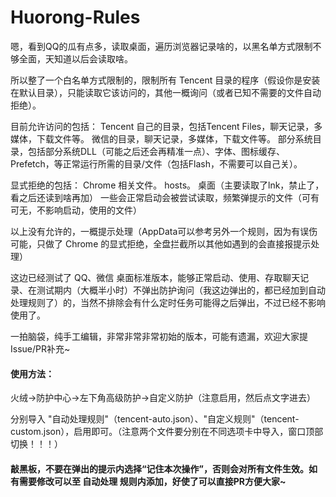 # Huorong-Rules

嗯，看到QQ的瓜有点多，读取桌面，遍历浏览器记录啥的，以黑名单方式限制不够全面，天知道以后会读取啥。

所以整了一个白名单方式限制的，限制所有 Tencent 目录的程序（假设你是安装在默认目录），只能读取它该访问的，其他一概询问（或者已知不需要的文件自动拒绝）。

目前允许访问的包括：
Tencent 自己的目录，包括Tencent Files，聊天记录，多媒体，下载文件等。
微信的目录，聊天记录，多媒体，下载文件等。
部分系统目录，包括部分系统DLL（可能之后还会再精准一点）、字体、图标缓存、Prefetch，等正常运行所需的目录/文件（包括Flash，不需要可以自己关）。

显式拒绝的包括：
Chrome 相关文件。
hosts。
桌面（主要读取了lnk，禁止了，看之后还读到啥再加）
一些会正常启动会被尝试读取，频繁弹提示的文件（可有可无，不影响启动，使用的文件）

以上没有允许的，一概提示处理（AppData可以参考另外一个规则，因为有误伤可能，只做了 Chrome 的显式拒绝，全盘拦截所以其他如遇到的会直接报提示处理）

这边已经测试了 QQ、微信 桌面标准版本，能够正常启动、使用、存取聊天记录、在测试期内（大概半小时）不弹出防护询问（我这边弹出的，都已经加到自动处理规则了）的，当然不排除会有什么定时任务可能得之后弹出，不过已经不影响使用了。

一拍脑袋，纯手工编辑，非常非常非常初始的版本，可能有遗漏，欢迎大家提Issue/PR补充~

#### 使用方法：

火绒->防护中心->左下角高级防护->自定义防护（注意启用，然后点文字进去）

分别导入 "自动处理规则"（tencent-auto.json）、"自定义规则"（tencent-custom.json），启用即可。（注意两个文件要分别在不同选项卡中导入，窗口顶部切换！！！）



#### 敲黑板，不要在弹出的提示内选择“记住本次操作”，否则会对所有文件生效。如有需要修改可以至 自动处理 规则内添加，好使了可以直接PR方便大家~
